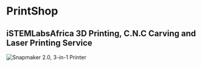 # PrintShop

## iSTEMLabsAfrica 3D Printing, C.N.C Carving and Laser Printing Service

![Snapmaker 2.0, 3-in-1 Printer](https://github.com/inspaya/print_shop/blob/231685692687a71d8e85d4726c86e078b44af4a5/images/snapmaker.png)
